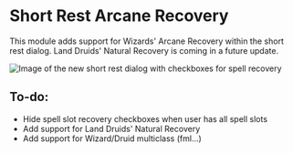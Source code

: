 # Short Rest Arcane Recovery
This module adds support for Wizards' Arcane Recovery within the short rest dialog. Land Druids' Natural Recovery is coming in a future update.

![Image of the new short rest dialog with checkboxes for spell recovery](https://raw.githubusercontent.com/Haxxer/FoundryVTT-ShortRestRecovery/main/docs/short-rest-dialog.jpg)

## To-do:
- Hide spell slot recovery checkboxes when user has all spell slots
- Add support for Land Druids' Natural Recovery
- Add support for Wizard/Druid multiclass (fml...)
